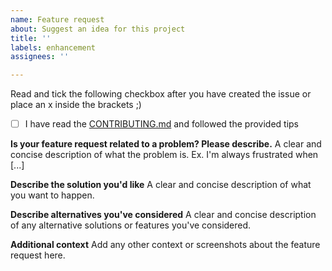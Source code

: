 ```yaml
---
name: Feature request
about: Suggest an idea for this project
title: ''
labels: enhancement
assignees: ''

---
```


Read and tick the following checkbox after you have created the issue or place an x inside the brackets ;)

* [ ] I have read the [CONTRIBUTING.md](https://github.com/nextcloud/news/blob/master/CONTRIBUTING.md) and followed the provided tips

**Is your feature request related to a problem? Please describe.**
A clear and concise description of what the problem is. Ex. I'm always frustrated when [...]

**Describe the solution you'd like**
A clear and concise description of what you want to happen.

**Describe alternatives you've considered**
A clear and concise description of any alternative solutions or features you've considered.

**Additional context**
Add any other context or screenshots about the feature request here.
